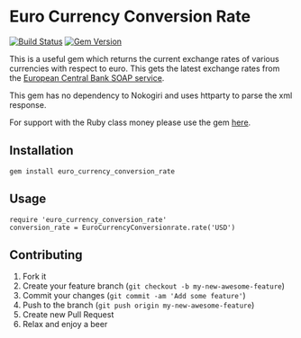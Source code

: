 # Euro Currency Conversion Rate

[![Build Status](https://travis-ci.org/gsingharoy/euro_currency_conversion_rate.svg?branch=master)](https://travis-ci.org/gsingharoy/euro_currency_conversion_rate) [![Gem Version](https://badge.fury.io/rb/euro_currency_conversion_rate.svg)](http://badge.fury.io/rb/euro_currency_conversion_rate)

This is a useful gem which returns the current exchange rates of various currencies with respect to euro. This gets the latest exchange rates from the [European Central Bank SOAP service](http://www.ecb.europa.eu/stats/exchange/eurofxref/html/index.en.html).

This gem has no dependency to Nokogiri and uses httparty to parse the xml response.

For support with the Ruby class money please use the gem [here](https://github.com/RubyMoney/eu_central_bank).

## Installation
```shell
gem install euro_currency_conversion_rate
```

## Usage

```shell
require 'euro_currency_conversion_rate'
conversion_rate = EuroCurrencyConversionrate.rate('USD')
```


## Contributing

1. Fork it
2. Create your feature branch (`git checkout -b my-new-awesome-feature`)
3. Commit your changes (`git commit -am 'Add some feature'`)
4. Push to the branch (`git push origin my-new-awesome-feature`)
5. Create new Pull Request
6. Relax and enjoy a beer
